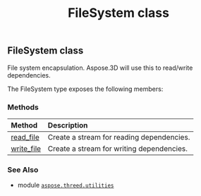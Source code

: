 ﻿---
title: FileSystem class
second_title: Aspose.3D for Python via .NET API References
description: 
type: docs
weight: 80
url: /aspose.threed.utilities/filesystem/
is_root: false
---

## FileSystem class

File system encapsulation.
Aspose.3D will use this to read/write dependencies.



The FileSystem type exposes the following members:

### Methods
| Method | Description |
| :- | :- |
| [read_file](/3d/python-net/aspose.threed.utilities/filesystem/read_file/#str-aspose.threed.formats.IOConfig) | Create a stream for reading dependencies. |
| [write_file](/3d/python-net/aspose.threed.utilities/filesystem/write_file/#str-aspose.threed.formats.IOConfig) | Create a stream for writing dependencies. |



### See Also
* module [`aspose.threed.utilities`](..)
